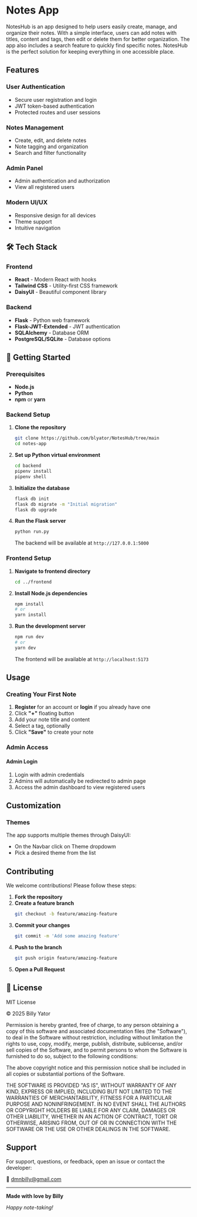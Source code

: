 # Notes App

NotesHub is an app designed to help users easily create, manage, and organize their notes. With a simple interface, users can add notes with titles, content and tags, then edit or delete them for better organization. The app also includes a search feature to quickly find specific notes. NotesHub is the perfect solution for keeping everything in one accessible place.

## Features

### User Authentication

- Secure user registration and login
- JWT token-based authentication
- Protected routes and user sessions

### Notes Management

- Create, edit, and delete notes
- Note tagging and organization
- Search and filter functionality

### Admin Panel

- Admin authentication and authorization
- View all registered users

### Modern UI/UX

- Responsive design for all devices
- Theme support
- Intuitive navigation

## 🛠️ Tech Stack

### Frontend

- **React** - Modern React with hooks
- **Tailwind CSS** - Utility-first CSS framework
- **DaisyUI** - Beautiful component library

### Backend

- **Flask** - Python web framework
- **Flask-JWT-Extended** - JWT authentication
- **SQLAlchemy** - Database ORM
- **PostgreSQL/SQLite** - Database options

## 🚀 Getting Started

### Prerequisites

- **Node.js**
- **Python**
- **npm** or **yarn**

### Backend Setup

1. **Clone the repository**

   ```bash
   git clone https://github.com/blyator/NotesHub/tree/main
   cd notes-app
   ```

2. **Set up Python virtual environment**

   ```bash
   cd backend
   pipenv install
   pipenv shell

   ```

3. **Initialize the database**

   ```bash
   flask db init
   flask db migrate -m "Initial migration"
   flask db upgrade
   ```

4. **Run the Flask server**
   ```bash
   python run.py
   ```
   The backend will be available at `http://127.0.0.1:5000`

### Frontend Setup

1. **Navigate to frontend directory**

   ```bash
   cd ../frontend
   ```

2. **Install Node.js dependencies**

   ```bash
   npm install
   # or
   yarn install
   ```

3. **Run the development server**
   ```bash
   npm run dev
   # or
   yarn dev
   ```
   The frontend will be available at `http://localhost:5173`

## Usage

### Creating Your First Note

1. **Register** for an account or **login** if you already have one
2. Click **"+"** floating button
3. Add your note title and content
4. Select a tag, optionally
5. Click **"Save"** to create your note

### Admin Access

#### Admin Login

1. Login with admin credentials
2. Admins will automatically be redirected to admin page
3. Access the admin dashboard to view registered users

## Customization

### Themes

The app supports multiple themes through DaisyUI:

- On the Navbar click on Theme dropdowm
- Pick a desired theme from the list

## Contributing

We welcome contributions! Please follow these steps:

1. **Fork the repository**
2. **Create a feature branch**
   ```bash
   git checkout -b feature/amazing-feature
   ```
3. **Commit your changes**
   ```bash
   git commit -m 'Add some amazing feature'
   ```
4. **Push to the branch**
   ```bash
   git push origin feature/amazing-feature
   ```
5. **Open a Pull Request**

## 📄 License

MIT License

© 2025 Billy Yator

Permission is hereby granted, free of charge, to any person obtaining a copy of this software and associated documentation files (the "Software"), to deal in the Software without restriction, including without limitation the rights to use, copy, modify, merge, publish, distribute, sublicense, and/or sell copies of the Software, and to permit persons to whom the Software is furnished to do so, subject to the following conditions:

The above copyright notice and this permission notice shall be included in all copies or substantial portions of the Software.

THE SOFTWARE IS PROVIDED "AS IS", WITHOUT WARRANTY OF ANY KIND, EXPRESS OR IMPLIED, INCLUDING BUT NOT LIMITED TO THE WARRANTIES OF MERCHANTABILITY, FITNESS FOR A PARTICULAR PURPOSE AND NONINFRINGEMENT. IN NO EVENT SHALL THE AUTHORS OR COPYRIGHT HOLDERS BE LIABLE FOR ANY CLAIM, DAMAGES OR OTHER LIABILITY, WHETHER IN AN ACTION OF CONTRACT, TORT OR OTHERWISE, ARISING FROM, OUT OF OR IN CONNECTION WITH THE SOFTWARE OR THE USE OR OTHER DEALINGS IN THE SOFTWARE.

## Support

For support, questions, or feedback, open an issue or contact the developer:

📧 dmnbilly@gmail.com

---

**Made with love by Billy**

_Happy note-taking!_
